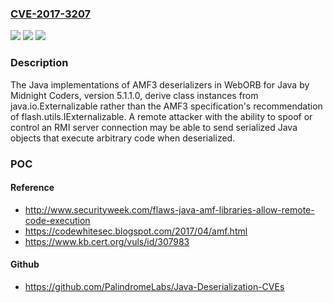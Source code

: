 ### [CVE-2017-3207](https://cve.mitre.org/cgi-bin/cvename.cgi?name=CVE-2017-3207)
![](https://img.shields.io/static/v1?label=Product&message=WebORB%20for%20Java&color=blue)
![](https://img.shields.io/static/v1?label=Version&message=5.1.1.05.1.1.0%20&color=brighgreen)
![](https://img.shields.io/static/v1?label=Vulnerability&message=CWE-502%3A%20Deserialization%20of%20Untrusted%20Data&color=brighgreen)

### Description

The Java implementations of AMF3 deserializers in WebORB for Java by Midnight Coders, version 5.1.1.0, derive class instances from java.io.Externalizable rather than the AMF3 specification's recommendation of flash.utils.IExternalizable. A remote attacker with the ability to spoof or control an RMI server connection may be able to send serialized Java objects that execute arbitrary code when deserialized.

### POC

#### Reference
- http://www.securityweek.com/flaws-java-amf-libraries-allow-remote-code-execution
- https://codewhitesec.blogspot.com/2017/04/amf.html
- https://www.kb.cert.org/vuls/id/307983

#### Github
- https://github.com/PalindromeLabs/Java-Deserialization-CVEs

